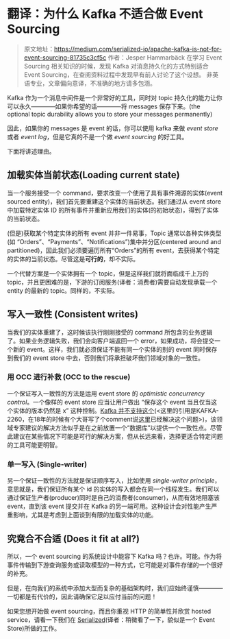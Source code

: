# 翻译：为什么 Kafka 不适合做 Event Sourcing

> 原文地址：<https://medium.com/serialized-io/apache-kafka-is-not-for-event-sourcing-81735c3cf5c>
> 作者：Jesper Hammarbäck
> 在学习 Event Sourcing 相关知识的时候，发现 Kafka 对消息持久化的方式特别适合 Event Sourcing，在查阅资料过程中发现早有前人讨论了这个设想。
> 非英语专业，文章偏向意译，不准确的地方请多包涵。

Kafka 作为一个消息中间件是一个非常好的工具，同时对 topic 持久化的能力让你可以永久————如果你希望的话————将 messages 保存下来。(the optional topic durability allows you to store your messages permanently)

因此，如果你的 messages 是 event 的话，你可以使用 kafka 来做 _event store_ 或者 _event log_，但是它真的不是一个做 _event sourcing_ 的好工具。

下面将讲述理由。

## 加载实体当前状态(Loading current state)

当一个服务接受一个 command，要求改变一个使用了具有事件溯源的实体(event sourced entity)，我们首先要重建这个实体的当前状态。我们通过从 event store 中加载特定实体 ID 的所有事件并重新应用我们的实体(的初始状态)，得到了实体的当前状态。

(但是)获取某个特定实体的所有 event 并非一件易事，Topic 通常以各种实体类型(如 “Orders”、“Payments”、“Notifications”)集中并分区(centered around and partitioned)，因此我们必须要遍历所有“Orders”的所有 event，去获得某个特定的实体的当前状态。尽管这是**可行的**，却不实际。

一个代替方案是一个实体拥有一个 topic，但是这样我们就将面临成千上万的 topic，并且更困难的是，下游的订阅服务(译者：消费者)需要自动发现承载一个 entity 的最新的 topic。同样的，不实际。

## 写入一致性 (Consistent writes)

当我们的实体重建了，这时候该执行刚刚接受的 command 所包含的业务逻辑了。如果业务逻辑失败，我们会向客户端返回一个 error，如果成功，将会提交一个新的 event。这样，我们就必须保证不能有同一个实体的别的 event 同时保存到我们的 event store 中去，否则我们将承担破坏我们领域对象的一致性。

### 用 OCC 进行补救 (OCC to the rescue)

一个保证写入一致性的方法是运用 event store 的 _optimistic concurrency control_。一个像样的 event store 应当让用户做出 “保存这个 event 当且仅当这个实体的版本仍然是 x” 这种控制。[Kafka 并不支持这个](https://issues.apache.org/jira/browse/KAFKA-2260)(<这里的引用是KAFKA-2260，在18年的时候有个大哥写了个comment说[这里](https://cwiki.apache.org/confluence/display/KAFKA/KIP-98+-+Exactly+Once+Delivery+and+Transactional+Messaging)已经解决这个问题>)，该领域专家建议的解决方法似乎是在之前放置一个“数据库”以提供一个一致性点。尽管此建议在某些情况下可能是可行的解决方案，但从长远来看，选择更适合特定问题的工具可能更明智。

### 单一写入 (Single-writer)

另一个保证一致性的方法就是保证顺序写入，比如使用 _single-writer principle_，意思就是，我们保证所有某个 id 的实体的写入都会在同一个线程发生。我们可以通过保证生产者(producer)同时是自己的消费者(consumer)，从而有效地阻塞该 event，直到该 event 提交并在 Kafka 的另一端可用。这种设计会对性能产生严重影响，尤其是考虑到上面谈到有限的加载实体的功能。

## 究竟合不合适 (Does it fit at all?)

所以，一个 event sourcing 的系统设计中能容下 Kafka 吗？也许。可能。作为将事件传输到下游查询服务或读取模型的一种方式，它可能是对事件存储的一个很好的补充。

但是，在向我们的系统中添加大型而复杂的基础架构时，我们应始终谨慎————一切都是有代价的，因此请确保它足以应付当前的问题！

如果您想开始做 event sourcing，而且你重视 HTTP 的简单性并欣赏 hosted service，请看一下我们在 [Serialized](https://serialized.io/)(译者：稍微看了一下，貌似是一个 Event Store)所做的工作。

<!-- ## 译者的思考

正如这篇文章所说，主要的核心矛盾点在于，**加载实体当前状态**这一块确实是不好做。我曾考虑锅利用哈希桶，配合时间戳，平衡 topic 和实体的对应关系，及一个 topic 对应一类实体中，hash 值开头某 n 位相同的若干实体。同时使用 Single-writer ，像文章给出的建议那样，生产者同时是对应的消费者。问题是在于 topic 和实体的对应数量关系是否真的存在一个解使得性能和资源得以平衡（如果这个对应关系是动态的那就更加复杂了）。通过 hash 将实体分配到不同的 topic 下的时候，如果单个 topic 对应的实体数量量级不大，是有可能出现不同 topic 直接拥有的实体数量差距很大的情况。而且一般来说每个实体的生命周期在生产环境上是有规律的，比如某种实体的变动只会持续一段时间，便会很长时间内都不会再有下一次变动，那么就会有相当大量的 topic 根本不会接受到任何的事件，从而造成资源的浪费。 -->

